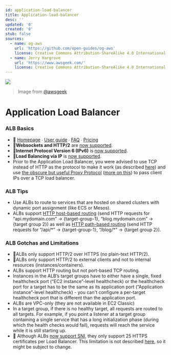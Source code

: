 ```yaml
---
id: application-load-balancer
title: Application-load-balancer
desc: ''
updated: '0'
created: '0'
stub: false
sources:
  - name: og-aws
    url: 'https://github.com/open-guides/og-aws'
    license: Creative Commons Attribution-ShareAlike 4.0 International License
  - name: Jerry Hargrove
    url: 'https://www.awsgeek.com/'
    license: Creative Commons Attribution-ShareAlike 4.0 International License
---
```

![](/assets/images/AWS-ALB_en.jpg)
> Image from [@awsgeek](https://www.awsgeek.com/AWS-ALB/)


# Application Load Balancer

### ALB Basics

-	📒 [Homepage](https://aws.amazon.com/elasticloadbalancing/applicationloadbalancer/) ∙ [User guide](https://aws.amazon.com/elasticloadbalancing/applicationloadbalancer/developer-resources/) ∙ [FAQ](https://aws.amazon.com/elasticloadbalancing/applicationloadbalancer/faqs/) ∙ [Pricing](https://aws.amazon.com/elasticloadbalancing/applicationloadbalancer/pricing/)
-	🐥**Websockets and HTTP/2** are [now supported](https://aws.amazon.com/blogs/aws/new-aws-application-load-balancer/).
-	🐥**Internet Protocol Version 6 (IPv6)** is [now supported](https://aws.amazon.com/about-aws/whats-new/2017/01/announcing-internet-protocol-version-6-ipv6-support-for-elastic-load-balancing-in-amazon-virtual-private-cloud-vpc/).
-	🐥**Load Balancing via IP** is [now supported](https://aws.amazon.com/about-aws/whats-new/2017/08/elastic-load-balancing-application-load-balancer-now-supports-load-balancing-to-ip-addresses-as-targets-for-aws-and-on-premises-resources/).
-	Prior to the Application Load Balancer, you were advised to use TCP instead of HTTP as the protocol to make it work (as described [here](http://www.quora.com/When-will-Amazon-ELB-offer-SPDY-support)) and use [the obscure but useful Proxy Protocol](http://docs.aws.amazon.com/ElasticLoadBalancing/latest/DeveloperGuide/enable-proxy-protocol.html) ([more on this](https://chrislea.com/2014/03/20/using-proxy-protocol-nginx/)) to pass client IPs over a TCP load balancer.

### ALB Tips

-	Use ALBs to route to services that are hosted on shared clusters with dynamic port assignment (like ECS or Mesos).
-	ALBs support [HTTP host-based routing](http://docs.aws.amazon.com/elasticloadbalancing/latest/application/load-balancer-listeners.html#host-conditions) (send HTTP requests for “api.mydomain.com” -> {target-group-1}, “blog.mydomain.com” -> {target group 2}) as well as [HTTP path-based routing](http://docs.aws.amazon.com/elasticloadbalancing/latest/application/load-balancer-listeners.html#path-conditions) (send HTTP requests for “/api/&ast;” ->  {target-group-1}, “/blog/&ast;” -> {target group 2}).

### ALB Gotchas and Limitations

-	🔸ALBs only support HTTP/2 over HTTPS (no plain-text HTTP/2).
-	🔸ALBs only support HTTP/2 to external clients and not to internal resources (instances/containers).
-	ALBs support HTTP routing but not port-based TCP routing.
-	Instances in the ALB’s target groups have to either have a single, fixed healthcheck port (“EC2 instance”-level healthcheck) or the healthcheck port for a target has to be the same as its application port (“Application instance”-level healthcheck) - you can't configure a per-target healthcheck port that is different than the application port.
-	ALBs are VPC-only (they are not available in EC2 Classic)
-	In a target group, if there is no healthy target, all requests are routed to all targets. For example, if you point a listener at a target group containing a single service that has a long initialization phase (during which the health checks would fail), requests will reach the service while it is still starting up.
- 📜 Although ALBs [now support SNI](https://aws.amazon.com/about-aws/whats-new/2017/10/elastic-load-balancing-application-load-balancers-now-support-multiple-ssl-certificates-and-smart-certificate-selection-using-server-name-indication-sni/), they only support 25 HTTPS certificates per Load Balancer. This limitation is not described [here](http://docs.aws.amazon.com/elasticloadbalancing/latest/application/load-balancer-limits.html), so it might be subject to change.
